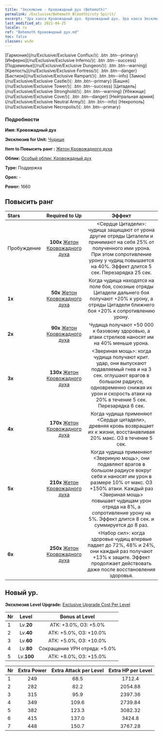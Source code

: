 ```yaml
---
title: "Эксклюзив - Кровожадный дух (Behemoth)"
permalink: /Exclusive/Behemoth Bloodthirsty Spirit/
excerpt: "Эра хаоса Кровожадный дух. Кровожадный дух. Эра хаоса Эксклюзив Кровожадный дух. Чудище Эксклюзив."
last_modified_at: 2021-04-25
locale: ru
ref: "Behemoth Кровожадный дух.md"
toc: false
classes: wide
---
```

 [Гармония](/ru/Exclusive/Exclusive Conflux/){: .btn .btn--primary} [Инферно](/ru/Exclusive/Exclusive Inferno/){: .btn .btn--success} [Подземелье](/ru/Exclusive/Exclusive Dungeon/){: .btn .btn--warning} [Крепость](/ru/Exclusive/Exclusive Fortress/){: .btn .btn--danger} [Бастион](/ru/Exclusive/Exclusive Rampart/){: .btn .btn--info} [Замок](/ru/Exclusive/Exclusive Castle/){: .btn .btn--primary} [Башня](/ru/Exclusive/Exclusive Tower/){: .btn .btn--success} [Цитадель](/ru/Exclusive/Exclusive Stronghold/){: .btn .btn--warning} [Убежище](/ru/Exclusive/Exclusive Cove/){: .btn .btn--danger} [Нейтральная армия](/ru/Exclusive/Exclusive Neutral Army/){: .btn .btn--info} [Некрополь](/ru/Exclusive/Exclusive Necropolis/){: .btn .btn--primary} 

### Подробности
 **Имя: Кровожадный дух** 

 **Эксклюзив for Unit:** [Чудище](/ru/units/Behemoth/) 

 **Item to Повысить ранг :** [Жетон Кровожадного духа](/ItemsRU/con_982/)

 **Облик:** [Особый облик: Кровожадный дух](/ItemsRU/con_650/)

 **Type:** Поддержка

 **Open:** -

 **Power:** 1660

## Повысить ранг 

  |     Stars    |  Required to Up | Эффект |
  |:-------------|:---------------:|:---------------:|
  |  Пробуждение  | **100x** [Жетон Кровожадного духа](/ItemsRU/con_982/) | <Сердце Цитадели>: чудища защищают от урона другие отряды Циталели и принимают на себя 25% от полученного ими урона. При этом сопротивление урону у чудищ повышается на 40%. Эффект длится 5 сек. Перезарядка 25 сек. |
  | **1x** <i class="fas fa-star"/> | **50x** [Жетон Кровожадного духа](/ItemsRU/con_982/) | Когда чудища находятся на поле боя, союзные отряды Цитадели дальнего боя получают +20% к урону, а отряды Цитадели ближнего боя +20% к сопротивлению урону. |
  | **2x** <i class="fas fa-star"/> | **90x** [Жетон Кровожадного духа](/ItemsRU/con_982/) | Чудища получают +50 000 к базовому здоровью, а атаки стрелков наносят им на 40% меньше урона. |
  | **3x** <i class="fas fa-star"/> | **130x** [Жетон Кровожадного духа](/ItemsRU/con_982/) | <Звериная мощь>: когда чудища получают крит. удар, они выпускают подавляемый гнев и на 3 сек. оглушают врагов в большом радиусе, одновременно снижая их урон и скорость атаки на 20% в течение 5 сек. Перезарядка 6 сек. |
  | **4x** <i class="fas fa-star"/> | **170x** [Жетон Кровожадного духа](/ItemsRU/con_982/) | Когда чудища применяют <Сердце цитадели>, древняя кровь возвращает их к жизни, восстанавливая 20% макс. ОЗ в течение 5 сек. |
  | **5x** <i class="fas fa-star"/> | **210x** [Жетон Кровожадного духа](/ItemsRU/con_982/) | Когда чудища применяют <Звериную мощь>, они подавляют врагов в большом радиусе вокруг себя и наносят им урон в размере 10% от макс. ОЗ +150% атаки. Каждый раз <Звериная мощь> повышает чудищам урон отряда на 8%, а сопротивление урону на 5%. Эффект длится 8 сек. и суммируется до 8 раз. |
  | **6x** <i class="fas fa-star"/> | **250x** [Жетон Кровожадного духа](/ItemsRU/con_982/) | <Набор сил>: когда здоровье чудищ впервые падает до 72%, 48% и 24%, они каждый раз получают +13% к защите. Эффект продолжает действовать даже после восстановления здоровья. |


## Новый ур.
 **Эксклюзив Level Upgrade:** [Exclusive Upgrade Cost Per Level](/Exclusive/ExclusiveUpgradeCostPerLevel/)

  |  Nr  |   Level  | Bonus at Level |
  |:-----|:--------:|:--------------:|
  | 1 | Lv.**20** | АТК: +3.0%, ОЗ: +5.0% |
  | 2 | Lv.**40** | АТК: +5.0%, ОЗ: +10.0% |
  | 3 | Lv.**60** | АТК: +5.0%, ОЗ: +10.0% |
  | 4 | Lv.**80** | Сокращение УРН отряда: +5.0% |
  | 5 | Lv.**100** | АТК: +8.0%, ОЗ: +15.0% |


  |  Nr  |  Extra Power | Extra Attack per Level | Extra HP per Level |
  |:-----|:--------:|:--------:|:--------:|
  | 1 | 249 | 68.5 | 1712.4 |
  | 2 | 282 | 82.2 | 2054.88 |
  | 3 | 315 | 95.9 | 2397.36 |
  | 4 | 349 | 109.6 | 2739.84 |
  | 5 | 382 | 123.3 | 3082.32 |
  | 6 | 415 | 137.0 | 3424.8 |
  | 7 | 448 | 150.7 | 3767.28 |


